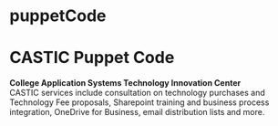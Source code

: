 # puppetCode

<h1>CASTIC Puppet Code</h1> 

<p><strong>College Application Systems Technology Innovation Center</strong><br>
CASTIC services include consultation on technology purchases and Technology 
Fee proposals, Sharepoint training and business process integration, OneDrive 
for Business, email distribution lists and more.
</p>
